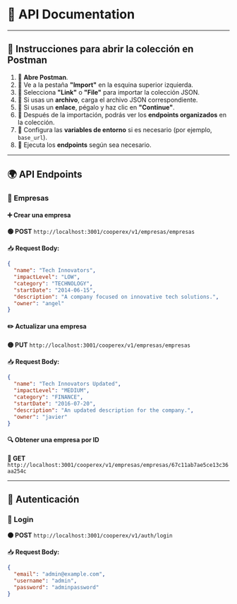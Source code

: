 # 🚀 API Documentation

---

## 📌 Instrucciones para abrir la colección en Postman

1. 🔹 **Abre Postman**.
2. 🔹 Ve a la pestaña **"Import"** en la esquina superior izquierda.
3. 🔹 Selecciona **"Link"** o **"File"** para importar la colección JSON.
4. 🔹 Si usas un **archivo**, carga el archivo JSON correspondiente.
5. 🔹 Si usas un **enlace**, pégalo y haz clic en **"Continue"**.
6. 🔹 Después de la importación, podrás ver los **endpoints organizados** en la colección.
7. 🔹 Configura las **variables de entorno** si es necesario (por ejemplo, `base_url`).
8. 🔹 Ejecuta los **endpoints** según sea necesario.

---

## 🌍 API Endpoints

### 🏢 Empresas

#### ➕ Crear una empresa
**🟢 POST** `http://localhost:3001/cooperex/v1/empresas/empresas`

📥 **Request Body:**
```json
{
  "name": "Tech Innovators",
  "impactLevel": "LOW",
  "category": "TECHNOLOGY",
  "startDate": "2014-06-15",
  "description": "A company focused on innovative tech solutions.",
  "owner": "angel"
}
```

#### ✏️ Actualizar una empresa
**🟡 PUT** `http://localhost:3001/cooperex/v1/empresas/empresas`

📥 **Request Body:**
```json
{
  "name": "Tech Innovators Updated",
  "impactLevel": "MEDIUM",
  "category": "FINANCE",
  "startDate": "2016-07-20",
  "description": "An updated description for the company.",
  "owner": "javier"
}
```

#### 🔍 Obtener una empresa por ID
**🔵 GET** `http://localhost:3001/cooperex/v1/empresas/empresas/67c11ab7ae5ce13c36aa254c`

---

## 🔑 Autenticación

### 🔐 Login
**🟠 POST** `http://localhost:3001/cooperex/v1/auth/login`

📥 **Request Body:**
```json
{
  "email": "admin@example.com",
  "username": "admin",
  "password": "adminpassword"
}
```

